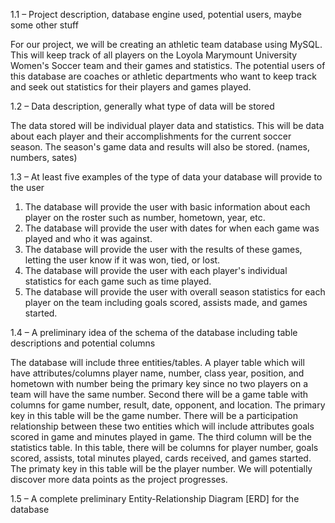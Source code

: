 1.1 – Project description, database engine used, potential users, maybe some other stuff

For our project, we will be creating an athletic team database using MySQL. This will keep track of all players on the Loyola Marymount University Women's Soccer team and their games and statistics. The potential users of this database are coaches or athletic departments who want to keep track and seek out statistics for their players and games played. 

1.2 – Data description, generally what type of data will be stored

The data stored will be individual player data and statistics. This will be data about each player and their accomplishments for the current soccer season. The season's game data and results will also be stored. (names, numbers, sates) 

1.3 – At least five examples of the type of data your database will provide to the user

1) The database will provide the user with basic information about each player on the roster such as number, hometown, year, etc. 
2) The database will provide the user with dates for when each game was played and who it was against. 
3) The database will provide the user with the results of these games, letting the user know if it was won, tied, or lost. 
4) The database will provide the user with each player's individual statistics for each game such as time played. 
5) The database will provide the user with overall season statistics for each player on the team including goals scored, assists made, and games started. 

1.4 – A preliminary idea of the schema of the database including table descriptions and potential columns

The database will include three entities/tables. A player table which will have attributes/columns player name, number, class year, position, and hometown with number being the primary key since no two players on a team will have the same number. Second there will be a game table with columns for game number, result, date, opponent, and location. The primary key in this table will be the game number. There will be a participation relationship between these two entities which will include attributes goals scored in game and minutes played in game. The third column will be the statistics table. In this table, there will be columns for player number, goals scored, assists, total minutes played, cards received, and games started. The primaty key in this table will be the player number. 
We will potentially discover more data points as the project progresses. 


1.5 – A complete preliminary Entity-Relationship Diagram [ERD] for the database
